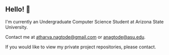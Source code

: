 ## Hello! 👋

I'm currently an Undergraduate Computer Science Student at Arizona State University.

Contact me at atharva.nagtode@gmail.com or anagtode@asu.edu. 

If you would like to view my private project repositories, please contact.

<!--
**anagtode27/anagtode27** is a ✨ _special_ ✨ repository because its `README.md` (this file) appears on your GitHub profile.

Here are some ideas to get you started:

- 🔭 I’m currently working on ...
- 🌱 I’m currently learning ...
- 👯 I’m looking to collaborate on ...
- 🤔 I’m looking for help with ...
- 💬 Ask me about ...
- 📫 How to reach me: ...
- 😄 Pronouns: ...
- ⚡ Fun fact: ...
-->
